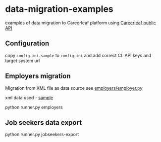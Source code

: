 # data-migration-examples
examples of data migration to Careerleaf platform using [Careerleaf public API](https://github.com/Careerleaf/api)


## Configuration 

copy `config.ini.sample` to `config.ini` and add correct CL API keys and target system url


## Employers migration 

Migration from XML file as data source
see [employers/employer.py](https://github.com/Careerleaf/data-migration-examples/blob/master/employers/employers.py) 

xml data used - [sample](https://github.com/Careerleaf/data-migration-examples/blob/master/employers/data_sample.xml)

  python runner.py employers



## Job seekers data export 

  python runner.py jobseekers-export

